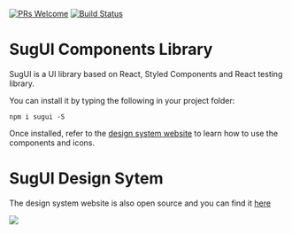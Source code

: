 [![PRs Welcome](https://img.shields.io/badge/PRs-welcome-brightgreen.svg?style=flat-square)](http://makeapullrequest.com)
[![Build Status](https://travis-ci.org/gazpachu/sugui.svg?branch=master&style=flat-square)](https://travis-ci.org/gazpachu/sugui)

# SugUI Components Library

SugUI is a UI library based on React, Styled Components and React testing library.

You can install it by typing the following in your project folder:

`npm i sugui -S`

Once installed, refer to the [design system website](https://gazpachu.github.io/sugui-design-system/) to learn how to use the components and icons.

# SugUI Design Sytem

The design system website is also open source and you can find it [here](https://github.com/gazpachu/sugui-design-system/)

![](https://gazpachu.github.io/sugui-design-system/img/screenshot.jpg)
